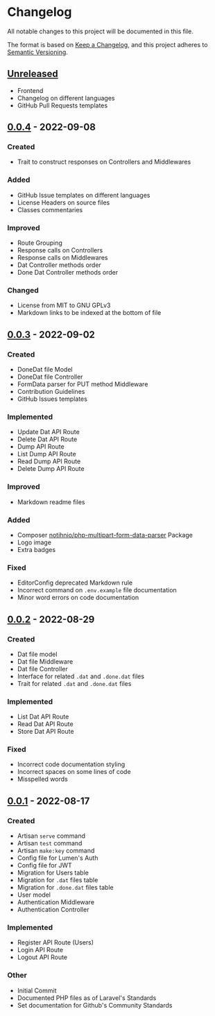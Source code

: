 # Changelog

All notable changes to this project will be documented in this file.

The format is based on [Keep a Changelog], and this project adheres to [Semantic
Versioning].

## [Unreleased]

- Frontend
- Changelog on different languages
- GitHub Pull Requests templates

## [0.0.4] - 2022-09-08

### Created

- Trait to construct responses on Controllers and Middlewares

### Added

- GitHub Issue templates on different languages
- License Headers on source files
- Classes commentaries

### Improved

- Route Grouping
- Response calls on Controllers
- Response calls on Middlewares
- Dat Controller methods order
- Done Dat Controller methods order

### Changed

- License from MIT to GNU GPLv3
- Markdown links to be indexed at the bottom of file

## [0.0.3] - 2022-09-02

### Created

- DoneDat file Model
- DoneDat file Controller
- FormData parser for PUT method Middleware
- Contribution Guidelines
- GitHub Issues templates

### Implemented

- Update Dat API Route
- Delete Dat API Route
- Dump API Route
- List Dump API Route
- Read Dump API Route
- Delete Dump API Route

### Improved

- Markdown readme files

### Added

- Composer [notihnio/php-multipart-form-data-parser] Package
- Logo image
- Extra badges

### Fixed

- EditorConfig deprecated Markdown rule
- Incorrect command on `.env.example` file documentation
- Minor word errors on code documentation

## [0.0.2] - 2022-08-29

### Created

- Dat file model
- Dat file Middleware
- Dat file Controller
- Interface for related `.dat` and `.done.dat` files
- Trait for related `.dat` and `.done.dat` files

### Implemented

- List Dat API Route
- Read Dat API Route
- Store Dat API Route

### Fixed

- Incorrect code documentation styling
- Incorrect spaces on some lines of code
- Misspelled words

## [0.0.1] - 2022-08-17

### Created

- Artisan `serve` command
- Artisan `test` command
- Artisan `make:key` command
- Config file for Lumen's Auth
- Config file for JWT
- Migration for Users table
- Migration for `.dat` files table
- Migration for `.done.dat` files table
- User model
- Authentication Middleware
- Authentication Controller

### Implemented

- Register API Route (Users)
- Login API Route
- Logout API Route

### Other

- Initial Commit
- Documented PHP files as of Laravel's Standards
- Set documentation for Github's Community Standards

[Keep a Changelog]: https://keepachangelog.com/en/1.0.0/
[Semantic Versioning]: https://semver.org/spec/v2.0.0.html
[Unreleased]: https://github.com/Mestre-Tramador/Exper-Dat-Reader/compare/v0.0.4...HEAD
[0.0.4]: https://github.com/Mestre-Tramador/Exper-Dat-Reader/compare/v0.0.3...v0.0.4
[0.0.3]: https://github.com/Mestre-Tramador/Exper-Dat-Reader/compare/v0.0.2...v0.0.3
[0.0.2]: https://github.com/Mestre-Tramador/Exper-Dat-Reader/compare/v0.0.1...v0.0.2
[0.0.1]: https://github.com/Mestre-Tramador/Exper-Dat-Reader/releases/tag/v0.0.1
[notihnio/php-multipart-form-data-parser]: https://github.com/notihnio/php-multipart-form-data-parser
